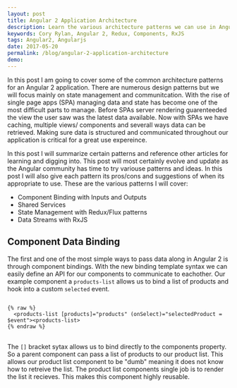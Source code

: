 ```yaml
---
layout: post
title: Angular 2 Application Architecture
description: Learn the various architecture patterns we can use in Angular 2 to organize data and application state.
keywords: Cory Rylan, Angular 2, Redux, Components, RxJS
tags: Angular2, Angularjs
date: 2017-05-20
permalink: /blog/angular-2-application-architecture
demo:
---
```


In this post I am going to cover some of the common architecture patterns for an Angular 2
application. There are numerous design patterns but we will focus mainly on state management and communitcation.
With the rise of single page apps (SPA) managing data and state has become one of the most difficult parts to 
manage. Before SPAs server rendering guarenteeded the view the user saw was the latest data available. Now 
with SPAs we have caching, multiple views/ components and severall ways data can be retrieved. Making sure 
data is structured and communicated throughout our application is critical for a great use expereince.

In this post I will summarize certain patterns and reference other articles for learning and digging into.
This post will most certainly evolve and update as the Angular community has time to try variouse patterns and 
ideas. In this post I will also give each pattern its pros/cons and suggestions of when its appropriate to use.
These are the various patterns I will cover:

- Component Binding with Inputs and Outputs
- Shared Services
- State Management with Redux/Flux patterns
- Data Streams with RxJS

## Component Data Binding

The first and one of the most simple ways to pass data along in Angular 2 is through component bindings.
With the new binding template syntax we can easily define an API for our components to communicate to eachother.
Our example component a `products-list` allows us to bind a list of products and hook into a custom `selected` 
event.

<pre class="language-html">
<code>
{% raw %}
  &lt;products-list [products]="products" (onSelect)="selectedProduct = $event"&gt;&lt;products-list&gt;
{% endraw %}
</code>
</pre>

The `[]` bracket sytax allows us to bind directly to the components property. So a parent component can pass a list of products
to our product list. This allows our product list component to be "dumb" meaning it does not know how to retreive the list.
The product list components single job is to render the list it recieves. This makes this component highly reusable.